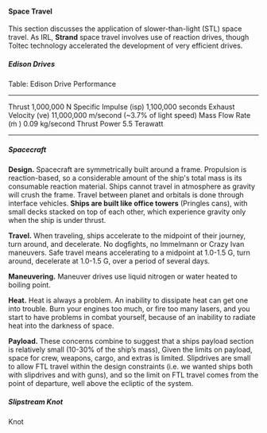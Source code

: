 #### Space Travel

This section discusses the application of slower-than-light (STL) space travel. As IRL, **Strand** space travel involves use of reaction drives, though Toltec technology accelerated the development of very efficient drives.

##### Edison Drives

<!-- * S-250 Series Epstein Drive: A UN drive used on Leonidas-class battleships. This drive is older and less efficient than most current drive models.
* S-400 Series Epstein Drive: A UN drive used on Truman-class dreadnoughts.
* Bush shipyards Black Ops supercooled Epstein drive - CODENAME Silversmith: A drive built on Luna and secretly used on the Amun-Ra-class stealth frigates owned by Protogen.
* RT-10 'Kaminari' Epstein Drive: MCR drive used on Donnager-class battleships.
* RTF-B Series Epstein Drive: MCR drive used on Scirocco-class Assault cruisers.
* RT6-B Epstein Drive: MCR drive used on Morrigan-class Patrol destroyers.
* G-4000 Series Epstein Drive: A very large drive used on the Nauvoo/Behemoth. -->

Table: Edison Drive Performance

-------------------------------  --------------------------
Thrust                                          1,000,000 N
Specific Impulse (isp)                    1,100,000 seconds
Exhaust Velocity (ve)                11,000,000 m/second (~3.7% of light speed)
Mass Flow Rate (ṁ )                          0.09 kg/second
Thrust Power                                   5.5 Terawatt
-------------------------------  --------------------------

<!-- Thrust: 1,000,000 N
Specific Impulse (isp): 1,100,000 seconds
Exhaust Velocity (ve): 11,000,000 m/second (~3.7% of light speed)
Mass Flow Rate (ṁ ): 0.09 kg/second
Thrust Power: 5.5 Terawatt
Engine's Thrust to Weight Ratio: ~140
Propellant mass fraction (yacht's mass fueled / mass empty): ~4 -->

##### Spacecraft

<!-- Do not break the reaction-based system to keep him on the planet. -->

**Design.** Spacecraft are symmetrically built around a frame. Propulsion is reaction-based, so a considerable amount of the ship's total mass is its consumable reaction material. Ships cannot travel in atmosphere as gravity will crush the frame. Travel between planet and orbitals is done through interface vehicles. **Ships are built like office towers** (Pringles cans), with small decks stacked on top of each other, which experience gravity only when the ship is under thrust.

**Travel.** When traveling, ships accelerate to the midpoint of their journey, turn around, and decelerate. No dogfights, no Immelmann or Crazy Ivan maneuvers. Safe travel means accelerating to a midpoint at 1.0-1.5 G, turn around, decelerate at 1.0-1.5 G, over a period of several days.

**Maneuvering.** Maneuver drives use liquid nitrogen or water heated to boiling point.

**Heat.** Heat is always a problem. An inability to dissipate heat can get one into trouble. Burn your engines too much, or fire too many lasers, and you start to have problems in combat yourself, because of an inability to radiate heat into the darkness of space.

**Payload.** These concerns combine to suggest that a ships payload section is relatively small (10-30% of the ship’s mass), Given the limits on payload, space for crew, weapons, cargo, and extras is limited. Slipdrives are small to allow FTL travel within the design constraints (i.e. we wanted ships both with slipdrives and with guns), and so the limit on FTL travel comes from the point of departure, well above the ecliptic of the system.

##### Slipstream Knot

Knot
